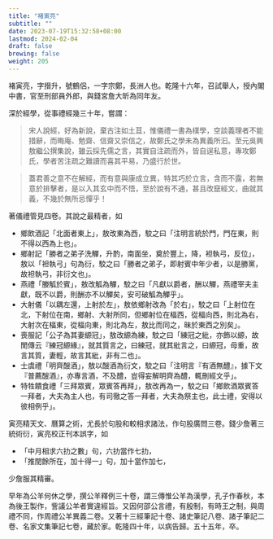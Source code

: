 ```yaml
---
title: "褚寅亮"
subtitle: ""
date: 2023-07-19T15:32:58+08:00
lastmod: 2024-02-04
draft: false
brewing: false
weight: 205
---
```



褚寅亮，字搢升，號鶴侶，一字宗鄭，長洲人也。乾隆十六年，召試舉人，授內閣中書，官至刑部員外郎，與錢宮詹大昕為同年友。

深於經學，從事禮經幾三十年，嘗謂：

> 宋人說經，好為新說，棄古注如土苴，惟儀禮一書為樸學，空談義理者不能措辭，而晦庵、勉齋、信齋又崇信之，故鄭氏之學未為異義所汩。至元吳興敖繼公撰集說，雖云採先儒之言，其實自注疏而外，皆自逞私意，專攻鄭氏，學者苦注疏之難讀而喜其平易，乃盛行於世。

> 蓋君善之意不在解經，而有意與康成立異，特其巧於立言，含而不露，若無意於排擊者，是以入其玄中而不悟，至於說有不通，甚且改竄經文，曲就其義，不幾於無所忌憚乎！

著儀禮管見四卷。其說之最精者，如

- 鄉飲酒記「北面者東上」，敖改東為西，駮之曰「注明言統於門，門在東，則不得以西為上也」。
- 鄉射記「勝者之弟子洗觶，升酌，南面坐，奠於豐上，降，袒執弓，反位」，敖以「袒執弓」句為衍，駮之曰「勝者之弟子，即射賓中年少者，以是勝黨，故袒執弓，非衍文也」。
- 燕禮「媵觚於賓」，敖改觚為觶，駮之曰「凡獻以爵者，酬以觶，燕禮宰夫主獻，既不以爵，則酬亦不以觶矣，安可破觚為觶乎」。
- 大射儀「以耦左還，上射於左」，敖依鄉射改為「於右」，駮之曰「上射位在北，下射位在南，鄉射、大射所同，但鄉射位在楅西，從楅向西，則北為右，大射次在楅東，從楅向東，則北為左，敖比而同之，昧於東西之別矣」。
- 喪服記「公子為其妻縓冠」，敖改縓為練，駮之曰「練冠之紕，亦飾以縓，故閒傳云『練冠縓緣』，就其質言之，曰練冠，就其紕言之，曰縓冠，母重，故言其質，妻輕，故言其紕，非有二也」。
- 士虞禮「明齊醙酒」，敖以醙酒為衍文，駮之曰「注明言『有酒無醴』，據下文『普薦醙酒』，亦專言酒，不及醴，豈得妄解明齊為醴，輒刪經文乎」。
- 特牲饋食禮「三拜眾賓，眾賓答再拜」，敖改再為一，駮之曰「鄉飲酒眾賓答一拜者，大夫為主人也，有司徹之答一拜者，大夫為祭主也，此士禮，安得以彼相例乎」。

寅亮精天文、曆算之術，尤長於句股和較相求諸法，作句股廣問三卷。錢少詹著三統術衍，寅亮校正刊本誤字，如

- 「中月相求六扐之數」句，六扐當作七扐，
- 「推閏餘所在，加十得一」句，加十當作加七，

少詹服其精審。

早年為公羊何休之學，撰公羊釋例三十卷，謂三傳惟公羊為漢學，孔子作春秋，本為後王製作，訾議公羊者實違經旨。又因何邵公言禮，有殷制，有時王之制，與周禮不同，作周禮公羊異義二卷。又著十三經筆記十卷、諸史筆記八卷、諸子筆記二卷、名家文集筆記七卷，藏於家。乾隆四十年，以病告歸。五十五年，卒。